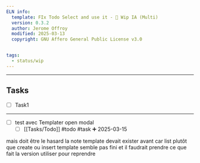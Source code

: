 ```yaml
---
ELN info:
  template: FIx Todo Select and use it - 👀 Wip IA (Multi)
  version: 0.3.2
  author: Jerome Offroy
  modified: 2025-03-13
  copyright: GNU Affero General Public License v3.0


tags:
  - status/wip
---
```



---
## Tasks
- [ ] Task1
---
- [ ] test avec Templater open modal
     - [ ] [[Tasks/Todo]]  #todo #task ➕ 2025-03-15

mais doit être le hasard la note template devait exister avant car list plutôt que create ou insert template
semble pas fini et il faudrait prendre ce que fait la version utiliser pour reprendre 
